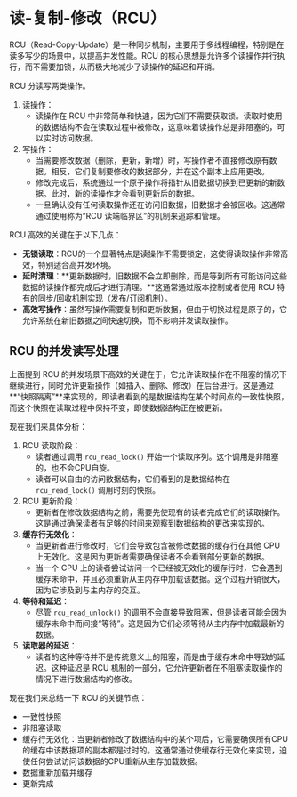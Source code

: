 # 读-复制-修改（RCU）

RCU（Read-Copy-Update）是一种同步机制，主要用于多线程编程，特别是在读多写少的场景中，以提高并发性能。RCU 的核心思想是允许多个读操作并行执行，而不需要加锁，从而极大地减少了读操作的延迟和开销。

RCU 分读写两类操作。

1. 读操作：
   - 读操作在 RCU 中非常简单和快速，因为它们不需要获取锁。读取时使用的数据结构不会在读取过程中被修改，这意味着读操作总是非阻塞的，可以实时访问数据。
2. 写操作：
   - 当需要修改数据（删除，更新，新增）时，写操作者不直接修改原有数据。相反，它们复制要修改的数据部分，并在这个副本上应用更改。
   - 修改完成后，系统通过一个原子操作将指针从旧数据切换到已更新的新数据。此时，新的读操作才会看到更新后的数据。
   - 一旦确认没有任何读取操作还在访问旧数据，旧数据才会被回收。这通常通过使用称为“RCU 读端临界区”的机制来追踪和管理。

RCU 高效的关键在于以下几点：

- **无锁读取**：RCU的一个显著特点是读操作不需要锁定，这使得读取操作非常高效，特别适合高并发环境。
- **延时清理**：**更新数据时，旧数据不会立即删除，而是等到所有可能访问这些数据的读操作都完成后才进行清理。**这通常通过版本控制或者使用 RCU 特有的同步/回收机制实现（发布/订阅机制）。
- **高效写操作**：虽然写操作需要复制和更新数据，但由于切换过程是原子的，它允许系统在新旧数据之间快速切换，而不影响并发读取操作。

## RCU 的并发读写处理

上面提到 RCU 的并发场景下高效的关键在于，它允许读取操作在不阻塞的情况下继续进行，同时允许更新操作（如插入、删除、修改）在后台进行。这是通过**“快照隔离”**来实现的，即读者看到的是数据结构在某个时间点的一致性快照，而这个快照在读取过程中保持不变，即使数据结构正在被更新。

现在我们来具体分析：

1. RCU 读取阶段：
   - 读者通过调用 `rcu_read_lock()` 开始一个读取序列。这个调用是非阻塞的，也不会CPU自旋。
   - 读者可以自由的访问数据结构，它们看到的是数据结构在 `rcu_read_lock()` 调用时刻的快照。
2. RCU 更新阶段：
   - 更新者在修改数据结构之前，需要先使现有的读者完成它们的读取操作。这是通过确保读者有足够的时间来观察到数据结构的更改来实现的。
3. **缓存行无效化**：
   - 当更新者进行修改时，它们会导致包含被修改数据的缓存行在其他 CPU 上无效化。这是因为更新者需要确保读者不会看到部分更新的数据。
   - 当一个 CPU 上的读者尝试访问一个已经被无效化的缓存行时，它会遇到缓存未命中，并且必须重新从主内存中加载该数据。这个过程开销很大，因为它涉及到与主内存的交互。
4. **等待和延迟**：
   - 尽管 `rcu_read_unlock()` 的调用不会直接导致阻塞，但是读者可能会因为缓存未命中而间接“等待”。这是因为它们必须等待从主内存中加载最新的数据。
5. **读取器的延迟**：
   - 读者的这种等待并不是传统意义上的阻塞，而是由于缓存未命中导致的延迟。这种延迟是 RCU 机制的一部分，它允许更新者在不阻塞读取操作的情况下进行数据结构的修改。

现在我们来总结一下 RCU 的关键节点：

- 一致性快照
- 非阻塞读取
- 缓存行无效化：当更新者修改了数据结构中的某个项后，它需要确保所有CPU的缓存中该数据项的副本都是过时的。这通常通过使缓存行无效化来实现，迫使任何尝试访问该数据的CPU重新从主存加载数据。
- 数据重新加载并缓存
- 更新完成



